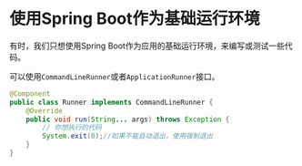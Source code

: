 # 使用Spring Boot作为基础运行环境

有时，我们只想使用Spring Boot作为应用的基础运行环境，来编写或测试一些代码。

可以使用`CommandLineRunner`或者`ApplicationRunner`接口。

```java
@Component
public class Runner implements CommandLineRunner {
    @Override
    public void run(String... args) throws Exception {
        // 你想执行的代码
        System.exit(0);//如果不能自动退出，使用强制退出
    }
}
```
